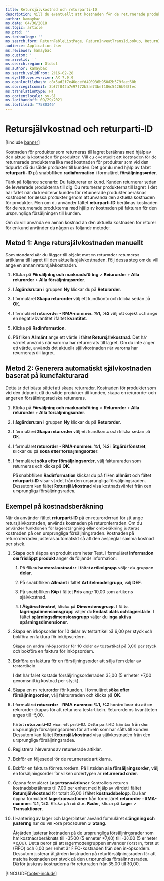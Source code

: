 ```yaml
---
title: Retursjälvkostnad och returparti-ID
description: Vill du eventuellt att kostnaden för de returnerade produkterna lika med kostnaden för produkter som vid den tidpunkt då du sålde produkter till kunden. Det gör du med hjälp av **returparti-ID**.
author: kamaybac
ms.date: 04/30/2018
ms.topic: article
ms.prod: ''
ms.technology: ''
ms.search.form: ReturnTableListPage, ReturnInventTransIdLookup, ReturnItemNumLookup
audience: Application User
ms.reviewer: kamaybac
ms.custom: ''
ms.assetid: ''
ms.search.region: Global
ms.author: kamaybac
ms.search.validFrom: 2016-02-28
ms.dyn365.ops.version: AX 7.0.0
ms.openlocfilehash: c8c5ad2f7e46ecefd490936b950d2b579faed60b
ms.sourcegitcommit: 3b87f042a7e97f72b5aa73bef186c5426b937fec
ms.translationtype: HT
ms.contentlocale: sv-SE
ms.lasthandoff: 09/29/2021
ms.locfileid: "7580346"
---
```

# <a name="return-cost-price-and-return-lot-id"></a>Retursjälvkostnad och returparti-ID        

[!include [banner](../includes/banner.md)]



Kostnaden för produkter som returneras till lagret beräknas med hjälp av den aktuella kostnaden för produkter. Vill du eventuellt att kostnaden för de returnerade produkterna lika med kostnaden för produkter som vid den tidpunkt då du sålde produkter till kunden. Det gör du med hjälp av fältet **returparti-ID** på snabbfliken **radinformation** i formuläret **försäljningsorder**.

Tänk på följande scenario: Du fakturerar en kund. Kunden returnerar sedan de levererade produkterna till dig. Du returnerar produkterna till lagret. I det här fallet när du krediterar kunden för returnerade produkter beräknas kostnaden för dessa produkter genom att använda den aktuella kostnaden för produkter. Men om du använder fältet **returparti-ID** beräknas kostnaden för de returnerade produkterna med hjälp av kostnaden på fakturan för den ursprungliga försäljningen till kunden.

Om du vill använda en annan kostnad än den aktuella kostnaden för returer för en kund använder du någon av följande metoder.

## <a name="method-1-manually-enter-the-return-cost-price"></a>Metod 1: Ange retursjälvkostnaden manuellt

Som standard när du lägger till objekt mot en returorder returneras artiklarna till lagret till den aktuella självkostnaden. Följ dessa steg om du vill ange en annan retursjälvkostnaden.

1.  Klicka på **Försäljning och marknadsföring** \> **Returorder** \> **Alla returorder** \> **Alla försäljningsorder**.

2.  I **åtgärdsrutan** i gruppen **Ny** klickar du på **Returorder**.

3.  I formuläret **Skapa returorder** välj ett kundkonto och klicka sedan på **OK**.

4.  I formuläret **returorder - RMA-nummer: %1, %2** välj ett objekt och ange en negativ kvantitet i fältet **kvantitet**.

5.  Klicka på **Radinformation**.

6.  På fliken **Allmänt** ange ett värde i fältet **Retursjälvkostnad**. Det här värdet används när varorna har returnerats till lagret. Om du inte anger ett värde, används det aktuella självkostnaden när varorna har returnerats till lagret.

## <a name="method-2-automatically-generate-the-cost-price-based-on-the-customer-invoice-line"></a>Metod 2: Generera automatiskt självkostnaden baserat på kundfakturarad

Detta är det bästa sättet att skapa returrader. Kostnaden för produkter som vid den tidpunkt då du sålde produkter till kunden, skapa en returorder och anger en försäljningsrad ska returneras.

1.  Klicka på **Försäljning och marknadsföring** \> **Returorder** \> **Alla returorder** \> **Alla försäljningsorder**.

2.  I **åtgärdsrutan** i gruppen **Ny** klickar du på **Returorder**.

3.  I formuläret **Skapa returorder** välj ett kundkonto och klicka sedan på **OK**.

4.  I formuläret **returorder - RMA-nummer: %1, %2** i **åtgärdsfönstret**, klickar du på **söka efter försäljningsorder**.

5.  I formuläret **söka efter försäljningsorder**, välj fakturaraden som returneras och klicka på **OK**.
    
    På snabbfliken **Radinformation** klickar du på fliken **allmänt** och fältet **returparti-ID** visar värdet från den ursprungliga försäljningsraden. Dessutom kan fältet **Retursjälvkostnad** visa kostnadsvärdet från den ursprungliga försäljningsraden.

## <a name="cost-calculation-example"></a>Exempel på kostnadsberäkning

När du använder fältet **returparti-ID** på en returorderrad för att ange retursjälvkostnaden, används kostnaden på returorderraden. Om du använder funktionen för lagerstängning eller omberäkning justeras kostnaden på den ursprungliga försäljningsraden. Kostnaden på returorderraden justeras automatiskt så att den avspeglar samma kostnad per styck.

1.  Skapa och släppa en produkt som heter Test. I formuläret **Information om frisläppt produkt** anger du följande information:
    
    1.  På fliken **hantera kostnader** i fältet **artikelgrupp** väljer du gruppen **delar**.
    
    2.  På snabbfliken **Allmänt** i fältet **Artikelmodellgrupp**, välj **DEF**.
    
    3.  På snabbfliken **Köp** i fältet **Pris** ange 10,00 som artikelns självkostnad.
    
    4.  I **Åtgärdsfönstret**, klicka på **Dimensionsgrupp**. I fältet **lagringsdimensionsgrupp** väljer du **Endast plats och lagerställe**. I fältet **spårningsdimensionsgrupp** väljer du **Inga aktiva spårningsdimensioner**.

2.  Skapa en inköpsorder för 10 delar av testartikel på 6,00 per styck och bokföra en faktura för inköpsordern.
    
    Skapa en andra inköpsorder för 10 delar av testartikel på 8,00 per styck och bokföra en faktura för inköpsordern.

3.  Bokföra en faktura för en försäljningsorder att sälja fem delar av testartikeln.
    
    I det här fallet kostade försäljningsorderraden 35,00 (5 enheter \*7,00 genomsnittlig kostnad per styck).

4.  Skapa en ny returorder för kunden. I formuläret **söka efter försäljningsorder**, välj fakturaraden och klicka på **OK**.

5.  I formuläret **returorder - RMA-nummer: %1, %2** kontrollerar du att en returorder skapas för att returnera testartikeln. Returorderns kvantiteten anges till -5,00.
    
    Fältet **returparti-ID** visar ett parti-ID. Detta parti-ID hämtas från den ursprungliga försäljningsordern för artikeln som har sålts till kunden. Dessutom kan fältet **Retursjälvkostnad** visa självkostnaden från den ursprungliga försäljningsraden.

6.  Registrera inleverans av returnerade artiklar.

7.  Bokför en följesedel för de returnerade artiklarna.

8.  Bokför en faktura för returordern. På listsidan **alla försäljningsorder**, välj en försäljningsorder för vilken ordertypen är **returnerad order**.

9.  Öppna formuläret **Lagertransaktioner** Kontrollera returen kostnadsberäknats till 7,00 per enhet med hjälp av värdet i fältet **Retursjälvkostnad** för totalt 35,00 i fältet **kostnadsbelopp**. Du kan öppna formuläret **lagertransaktioner** från formuläret **returorder - RMA-nummer: %1, %2**. Klicka på rutnätet **Rader**, klicka på **Lager** \> **Transaktioner**.

10. I Hantering av lager och lagerplatser använd formuläret **stängning och justering** när du vill köra proceduren **3. Stäng**.
    
    Åtgärden justerar kostnaden på de ursprungliga försäljningsrader som har kostnadsberäknats till -35,00 (5 enheter \*7,00) till -30.00 (5 enheter \*6,00). Detta beror på att lagermodellgruppen använder Först in, först ut (FIFO) och 6,00 per enhet är FIFO-kostnaden från den inköpsordern. Dessutom justerar åtgärden kostnaden på returförsäljningsraden för att matcha kostnaden per styck på den ursprungliga försäljningsraden. Därför justeras kostnaderna för returraden från 35,00 till 30,00.






[!INCLUDE[footer-include](../../includes/footer-banner.md)]